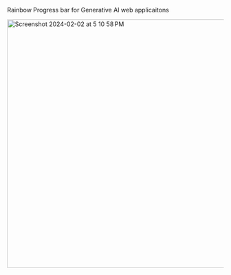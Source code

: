 Rainbow Progress bar for Generative AI web applicaitons

<img width="578" alt="Screenshot 2024-02-02 at 5 10 58 PM" src="https://github.com/mauliksoni/ai-rainbow-progressbar/assets/976118/1de97489-cac6-4319-88ad-16f82d1a76a9">
